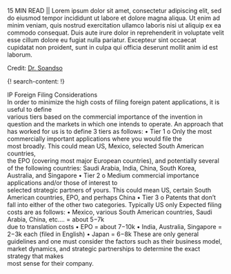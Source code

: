 15 MIN READ || Lorem ipsum dolor sit amet, consectetur adipiscing elit, sed do eiusmod tempor incididunt ut labore et dolore magna aliqua. Ut enim ad minim veniam, quis nostrud exercitation ullamco laboris nisi ut aliquip ex ea commodo consequat. Duis aute irure dolor in reprehenderit in voluptate velit esse cillum dolore eu fugiat nulla pariatur. Excepteur sint occaecat cupidatat non proident, sunt in culpa qui officia deserunt mollit anim id est laborum.

Credit: [Dr. Soandso](http://linkedin.com/test)

{! search-content: !}

  IP	Foreign	Filing	Considerations	
In	order	to	minimize	the	high	costs	of	filing	foreign	patent	applications,	it	is	useful	to	define	
various	tiers	based on	the	commercial	importance	of	the	invention	in	question and	the	markets	
in	which	one	intends	to	operate.
An	approach	that	has	worked	for	us	is	to	define	3	tiers	as	follows:
• Tier	1
o Only	the	most	commercially	important	applications	where	you	would	file the	
most	broadly.		This	could	mean US,	Mexico,	selected	South	American	countries,	
the	EPO	(covering	most	major	European	countries),	and	potentially	several	of	the	
following	countries:	Saudi	Arabia,	India,	China,	South	Korea,	Australia,	and	
Singapore
• Tier	2
o Medium	commercial importance	applications	and/or	those	of	interest	to	
selected	strategic	partners of	yours.		This	could	mean	US,	certain	South	
American	countries,	EPO,	and	perhaps	China
• Tier	3
o Patents	that	don’t	fall	into	either	of	the other	two	categories.	Typically	US	only
Expected filing costs	are	as	follows:
• Mexico,	various	South	American	countries,	Saudi Arabia,	China,	etc….	=	about	$5-$7k	
due	to	translation	costs
• EPO	=	about	$7-$10k
• India,	Australia,	Singapore	=	$2-$3k	each	(filed	in	English)
• Japan	=	$6-$8k
These	are	only	general	guidelines	and	one	must	consider	the	factors such	as	their	business
model,	market	dynamics,	and	strategic	partnerships	to	determine	the	exact	strategy	that	makes	
most	sense for	their	company.
